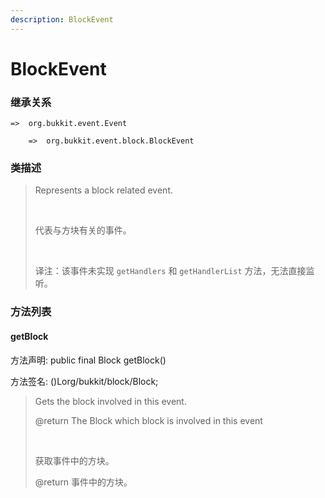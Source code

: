 ```yaml
---
description: BlockEvent
---
```


# BlockEvent

### 继承关系

    =>  org.bukkit.event.Event

        =>  org.bukkit.event.block.BlockEvent

### 类描述

> Represents a block related event.
> 
> <br>
> 
> 代表与方块有关的事件。
> 
> <br>
> 
> 译注：该事件未实现 `getHandlers` 和 `getHandlerList` 方法，无法直接监听。

### 方法列表

#### getBlock

方法声明: public final Block getBlock()

方法签名: ()Lorg/bukkit/block/Block;

> Gets the block involved in this event.
> 
> @return The Block which block is involved in this event
> 
> <br>
> 
> 获取事件中的方块。
> 
> @return 事件中的方块。
